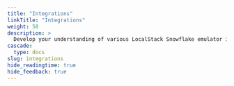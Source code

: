 ```yaml
---
title: "Integrations"
linkTitle: "Integrations"
weight: 50
description: >
  Develop your understanding of various LocalStack Snowflake emulator integrations and use cases.
cascade:
  type: docs
slug: integrations
hide_readingtime: true
hide_feedback: true
---
```

